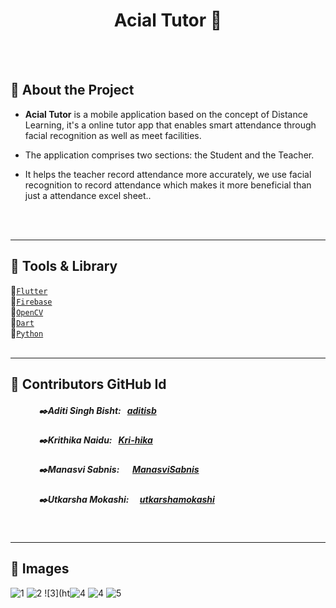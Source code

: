 
<h1 align="center"> Acial Tutor  &#128241</h1><br><br>

## :pushpin: About the Project

- **Acial Tutor** is a mobile application based on the concept of Distance Learning, it's a online tutor app that enables smart attendance through facial recognition as well as meet facilities.

- The application comprises two sections: the Student and the Teacher.

- It helps the teacher record attendance more accurately, we use facial recognition to record attendance which makes it more beneficial than just a attendance excel sheet..
<br>
<br>
<hr>

## :pushpin: Tools & Library

:paperclip:[`Flutter`](https://flutter.dev/)<br>
:paperclip:[`Firebase`](https://firebase.google.com/)<br>
:paperclip:[`OpenCV`](https://www.npmjs.com/package/react-collapsible)<br>
:paperclip:[`Dart`](https://dart.dev/overview)<br>
:paperclip:[`Python`](https://pypi.org/project/face-recognition/)
<br><br><hr>


## :pushpin: Contributors GitHub Id

##### &emsp;&emsp;&emsp; :black_nib:Aditi Singh Bisht:&nbsp;&nbsp;&nbsp;[aditisb](https://github.com/aditisb)

##### &emsp;&emsp;&emsp; :black_nib:Krithika Naidu:&nbsp;&nbsp;&nbsp;[Kri-hika](https://github.com/Kri-hika)

##### &emsp;&emsp;&emsp; :black_nib:Manasvi Sabnis:&emsp;&nbsp;&nbsp;[ManasviSabnis](https://github.com/ManasviSabnis)

##### &emsp;&emsp;&emsp; :black_nib:Utkarsha Mokashi:&emsp;&nbsp;[utkarshamokashi](https://github.com/utkarshamokashi)

<br><hr>

## :pushpin: Images
![1](https://github.com/utkarshamokashi/acial_tutor/assets/65499431/f347496c-6a02-4904-83a6-1a6772dd79c5)
![2](https://github.com/utkarshamokashi/acial_tutor/assets/65499431/bbadfb9d-96d6-49df-b047-496d2113f528)
![3](ht![4](https://github.com/utkarshamokashi/acial_tutor/assets/65499431/8a67fefa-c2de-4a76-8c6d-fa56ea36ccb8)
![4](https://github.com/utkarshamokashi/acial_tutor/assets/65499431/c5cefae9-fe99-4b75-b96e-169e09303720)
![5](https://github.com/utkarshamokashi/acial_tutor/assets/65499431/df17f623-f9b2-442b-a78a-cc80fff7e4e6)


